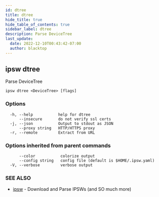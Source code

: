 ```yaml
---
id: dtree
title: dtree
hide_title: true
hide_table_of_contents: true
sidebar_label: dtree
description: Parse DeviceTree
last_update:
  date: 2022-12-10T00:43:42-07:00
  author: blacktop
---
```

## ipsw dtree

Parse DeviceTree

```
ipsw dtree <DeviceTree> [flags]
```

### Options

```
  -h, --help           help for dtree
      --insecure       do not verify ssl certs
  -j, --json           Output to stdout as JSON
      --proxy string   HTTP/HTTPS proxy
  -r, --remote         Extract from URL
```

### Options inherited from parent commands

```
      --color           colorize output
      --config string   config file (default is $HOME/.ipsw.yaml)
  -V, --verbose         verbose output
```

### SEE ALSO

* [ipsw](/docs/cli/ipsw)	 - Download and Parse IPSWs (and SO much more)

